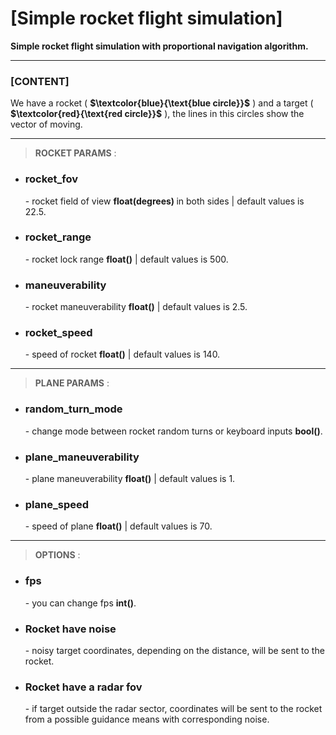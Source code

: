 # [Simple rocket flight simulation]
**Simple rocket flight simulation with proportional navigation algorithm.**

---

### **[CONTENT]**
We have a rocket ( **$`\textcolor{blue}{\text{blue circle}}`$** ) and a target ( **$`\textcolor{red}{\text{red circle}}`$** ), the lines in this circles show the vector of moving.

---

> **ROCKET PARAMS** : <br>
<ul>
   <li> <p> <h3> rocket_fov </h3> - rocket field of view <strong> float(degrees) </strong> in both sides | default values is 22.5. </p> </li>
   <li> <p> <h3> rocket_range </h3> - rocket lock range <strong>float()</strong> | default values is 500. </p> </li>
   <li> <p> <h3> maneuverability </h3> - rocket maneuverability <strong>float()</strong> | default values is 2.5. </p> </li>
   <li> <p> <h3> rocket_speed </h3> - speed of rocket <strong>float()</strong> | default values is 140. </p> </li>
</ul>

---

> **PLANE PARAMS** : <br>
<ul>
   <li> <p> <h3> random_turn_mode </h3> - change mode between rocket random turns or keyboard inputs <strong>bool()</strong>. </p> </li>
   <li> <p> <h3> plane_maneuverability </h3> - plane maneuverability <strong>float()</strong> | default values is 1. </p> </li>
   <li> <p> <h3> plane_speed </h3> - speed of plane <strong>float()</strong> | default values is 70. </p> </li>
</ul>

---
> **OPTIONS** : <br>

<ul>
   <li> <p> <h3> fps </h3> - you can change fps <strong>int()</strong>. </p> </li>
   <li> <p> <h3> Rocket have noise </h3> - noisy target coordinates, depending on the distance, will be sent to the rocket. </p> </li>
   <li> <p> <h3> Rocket have a radar fov </h3> - if target outside the radar sector, coordinates will be sent to the rocket from a possible guidance means with corresponding noise. </p> </li>
</ul>



